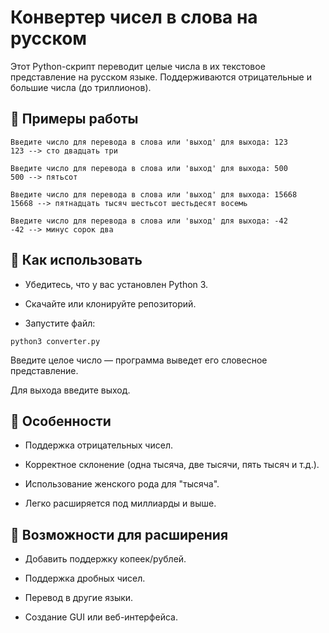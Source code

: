 # Конвертер чисел в слова на русском
Этот Python-скрипт переводит целые числа в их текстовое представление на русском языке. Поддерживаются отрицательные и большие числа (до триллионов).

## 📌 Примеры работы
```
Введите число для перевода в слова или 'выход' для выхода: 123
123 --> сто двадцать три

Введите число для перевода в слова или 'выход' для выхода: 500
500 --> пятьсот

Введите число для перевода в слова или 'выход' для выхода: 15668
15668 --> пятнадцать тысяч шестьсот шестьдесят восемь

Введите число для перевода в слова или 'выход' для выхода: -42
-42 --> минус сорок два
```
## 🚀 Как использовать
- Убедитесь, что у вас установлен Python 3.

- Скачайте или клонируйте репозиторий.

- Запустите файл:


```
python3 converter.py
```
Введите целое число — программа выведет его словесное представление.

Для выхода введите выход.


## 📝 Особенности
- Поддержка отрицательных чисел.

- Корректное склонение (одна тысяча, две тысячи, пять тысяч и т.д.).

- Использование женского рода для "тысяча".

- Легко расширяется под миллиарды и выше.

## 📌 Возможности для расширения
- Добавить поддержку копеек/рублей.

- Поддержка дробных чисел.

- Перевод в другие языки.

- Создание GUI или веб-интерфейса.

